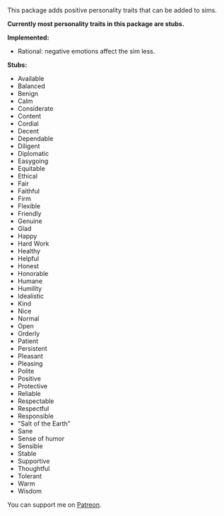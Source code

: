 This package adds positive personality traits that can be added to sims.

**Currently most personality traits in this package are stubs.**

**Implemented:**

* Rational: negative emotions affect the sim less.

**Stubs:**

* Available
* Balanced
* Benign
* Calm
* Considerate
* Content
* Cordial
* Decent
* Dependable
* Diligent
* Diplomatic
* Easygoing
* Equitable
* Ethical
* Fair
* Faithful
* Firm
* Flexible
* Friendly
* Genuine
* Glad
* Happy
* Hard Work
* Healthy
* Helpful
* Honest
* Honorable
* Humane
* Humility
* Idealistic
* Kind
* Nice
* Normal
* Open
* Orderly
* Patient
* Persistent
* Pleasant
* Pleasing
* Polite
* Positive
* Protective
* Reliable
* Respectable
* Respectful
* Responsible
* "Salt of the Earth"
* Sane
* Sense of humor
* Sensible
* Stable
* Supportive
* Thoughtful
* Tolerant
* Warm
* Wisdom

You can support me on [Patreon](https://www.patreon.com/ModsforSims4726).
